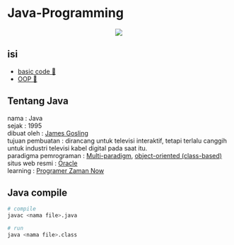 # Java-Programming

<div align="center" >
  <img height="" src="https://upload.wikimedia.org/wikipedia/en/thumb/3/30/Java_programming_language_logo.svg/121px-Java_programming_language_logo.svg.png" />
</div>

## isi

- [basic code 🏹](/java/dasar/README.md)
- [OOP 💉](/java/OOP/README.md)


## Tentang Java

nama : Java<br/>
sejak : 1995<br/>
dibuat oleh : [James Gosling](https://en.wikipedia.org/wiki/James_Gosling)<br/>
tujuan pembuatan : dirancang untuk televisi interaktif, tetapi terlalu canggih untuk industri televisi kabel digital pada saat itu.<br/>
paradigma pemrograman : [Multi-paradigm](https://en.wikipedia.org/wiki/Programming_paradigm#Multi-paradigm), [object-oriented (class-based)](https://en.wikipedia.org/wiki/Object-oriented_programming)<br/>
situs web resmi : [Oracle](https://www.oracle.com/java/)<br/>
learning : [Programer Zaman Now](https://www.youtube.com/c/ProgrammerZamanNow)

## Java compile

```bash
# compile
javac <nama file>.java

# run
java <nama file>.class
```
